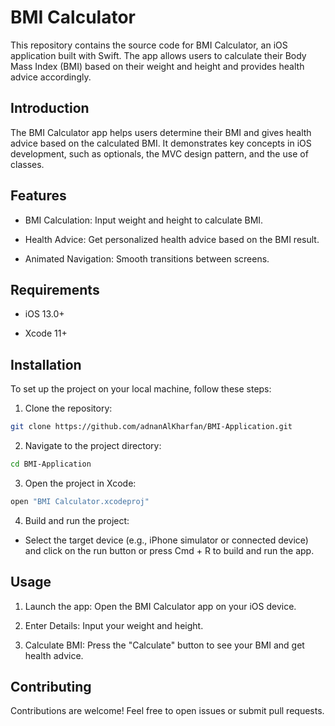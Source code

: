 # BMI Calculator

This repository contains the source code for BMI Calculator, an iOS application built with Swift. The app allows users to calculate their Body Mass Index (BMI) based on their weight and height and provides health advice accordingly.


## Introduction

The BMI Calculator app helps users determine their BMI and gives health advice based on the calculated BMI. It demonstrates key concepts in iOS development, such as optionals, the MVC design pattern, and the use of classes.

## Features

- BMI Calculation: Input weight and height to calculate BMI.
  
- Health Advice: Get personalized health advice based on the BMI result.
  
- Animated Navigation: Smooth transitions between screens.
  
## Requirements

- iOS 13.0+
  
- Xcode 11+
  
## Installation

To set up the project on your local machine, follow these steps:

1. Clone the repository:

```sh
git clone https://github.com/adnanAlKharfan/BMI-Application.git
```

2. Navigate to the project directory:

```sh
cd BMI-Application
```

3. Open the project in Xcode:

```sh
open "BMI Calculator.xcodeproj"
```

4. Build and run the project:

- Select the target device (e.g., iPhone simulator or connected device) and click on the run button or press Cmd + R to build and run the app.

## Usage

1. Launch the app:
   Open the BMI Calculator app on your iOS device.

2. Enter Details:
   Input your weight and height.

3. Calculate BMI:
   Press the "Calculate" button to see your BMI and get health advice.

## Contributing

Contributions are welcome! Feel free to open issues or submit pull requests.

